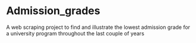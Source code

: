# Admission_grades
A web scraping project to find and illustrate the lowest admission  grade for a university program throughout the last couple of years 
